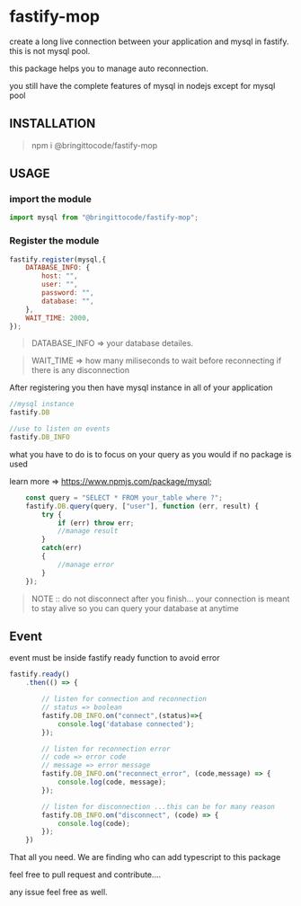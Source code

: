 # fastify-mop
create a long live connection between your application and mysql in fastify. this is not mysql pool.

this package helps you to manage auto reconnection.

you still have the complete features of mysql in nodejs except for mysql pool

## INSTALLATION
> npm i @bringittocode/fastify-mop

## USAGE

### import the module
```js
import mysql from "@bringittocode/fastify-mop";
```

### Register the module
```js
fastify.register(mysql,{
    DATABASE_INFO: {
        host: "",
        user: "",
        password: "",
        database: "",
    },
    WAIT_TIME: 2000,
});
```

> DATABASE_INFO => your database detailes.

> WAIT_TIME => how many miliseconds to wait before reconnecting if there is any disconnection

After registering you then have mysql instance in all of your application
```js
//mysql instance
fastify.DB

//use to listen on events
fastify.DB_INFO
```

what you have to do is to focus on your query as you would if no package is used

learn more => https://www.npmjs.com/package/mysql;

```js
    const query = "SELECT * FROM your_table where ?";
    fastify.DB.query(query, ["user"], function (err, result) {
        try {
            if (err) throw err;
            //manage result
        }
        catch(err)
        {
            //manage error
        }
    });
```
> NOTE :: do not disconnect after you finish... your connection is meant to stay alive so you can query your database at anytime

## Event

event must be inside fastify ready function to avoid error
```js
fastify.ready()
    .then(() => {

        // listen for connection and reconnection
        // status => boolean
        fastify.DB_INFO.on("connect",(status)=>{
            console.log('database connected');
        });

        // listen for reconnection error
        // code => error code
        // message => error message
        fastify.DB_INFO.on("reconnect_error", (code,message) => {
            console.log(code, message);
        });

        // listen for disconnection ...this can be for many reason
        fastify.DB_INFO.on("disconnect", (code) => {
            console.log(code);
        });
    })
```

That all you need.
We are finding who can add typescript to this package

feel free to pull request and contribute....

any issue feel free as well.